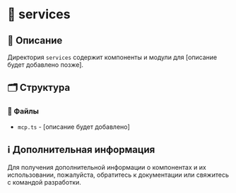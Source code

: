 # 📁 services

## 📝 Описание
Директория `services` содержит компоненты и модули для [описание будет добавлено позже].

## 🗂️ Структура

### 📄 Файлы

- `mcp.ts` - [описание будет добавлено]

## ℹ️ Дополнительная информация

Для получения дополнительной информации о компонентах и их использовании, пожалуйста, обратитесь к документации или свяжитесь с командой разработки.
